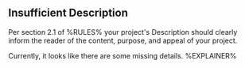 ## Insufficient Description

Per section 2.1 of %RULES% your project's Description should clearly inform the reader of the content, purpose, and appeal of your project.

Currently, it looks like there are some missing details.
%EXPLAINER%
